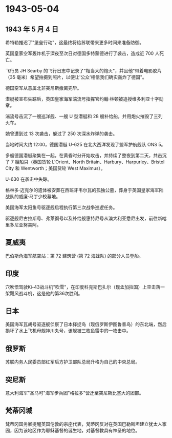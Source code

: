 # 1943-05-04

## 1943 年 5 月 4 日

希特勒推迟了"堡垒行动"，这最终将给苏联带来更多时间来准备防御。

英国皇家空军轰炸机于深夜至次日对德国多特蒙德进行了袭击，造成近 700
人死亡。

飞行员 JH Searby
的飞行日志中记录了"相当大的炮火"，并且他"带着电影胶片（35
毫米）希望拍摄到照片，以便让'公众'相信我们确实轰炸了德国"。

德国空军从意属北非突尼斯撤离完毕。

潜艇被宣布失踪后，英国皇家海军湍流号指挥官约翰·林顿被追授维多利亚十字勋章。

湍流号击沉了一艘巡洋舰、一艘 U 型潜艇和 28
艘补给船，并用炮火摧毁了三列火车。

她曾遭到过 13 次袭击，躲过了 250 次深水炸弹的袭击。

当地时间大约 12:00，德国潜艇 U-625 在北大西洋发现了盟军护航舰队 ONS 5。

多艘德国潜艇聚集在一起，在黄昏时分开始攻击，并持续了整夜到第二天，共击沉了
7 艘船只（英国货轮 L\'Orient、North Britain、Harbury、Harpurley、Bristol
City 和 Wentworth；美国货轮 West Maximus）。

U-630 在袭击中失踪。

格林多·迈克尔的遗体被安葬在西班牙韦尔瓦的孤独公墓，葬身于英国皇家海军陆战队的威廉·马丁少校墓地。

美国海军太阳鱼号驱逐舰启程执行第三次战争巡逻任务。

驱逐舰尼古拉斯号、弗莱彻号以及补给舰惠特尼号从澳大利亚悉尼出发，前往新喀里多尼亚努美阿。

## 夏威夷

巴伯斯角海军航空站：第 72 建筑营 (第 72 海蜂队) 的部分人员登船。

## 印度

穴吹悟驾驶Ki-43战斗机"吹雪"，在印度科克斯巴扎尔（现孟加拉国）上空击落一架飓风战斗机，这是他的第36次胜利。

## 日本

美国海军瓦胡号驱逐舰侦察了日本择捉岛（现俄罗斯伊图鲁普岛）的东北端，然后损坏了水上飞机母舰神川丸号，该舰被三枚鱼雷中的一枚击中。

## 俄罗斯

苏联内务人民委员部红军后方护卫部队总局升格为自己的中央总局。

## 突尼斯

意大利海军"圣马可"海军步兵团"格拉多"营迁至突尼斯比塞大的团部。

## 梵蒂冈城

梵蒂冈国务卿提醒英国伦敦的宗座代表，梵蒂冈反对在英国巴勒斯坦建立犹太人家园，因为该地区作为耶稣基督的诞生地，对基督教具有神圣的地位。

